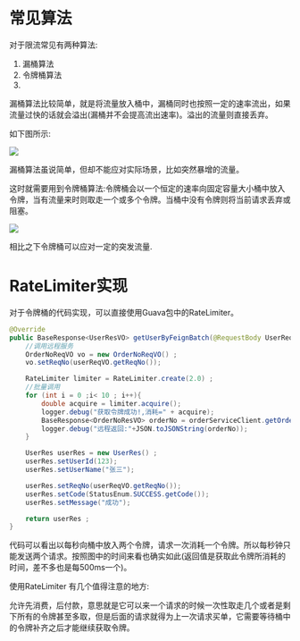 # 常见算法
对于限流常见有两种算法:

1. 漏桶算法
2. 令牌桶算法
3. 
漏桶算法比较简单，就是将流量放入桶中，漏桶同时也按照一定的速率流出，如果流量过快的话就会溢出(漏桶并不会提高流出速率)。溢出的流量则直接丢弃。

如下图所示:

![](https://github.com/xbox1994/Java-Interview/raw/master/images/分布式-限流-2.png)

漏桶算法虽说简单，但却不能应对实际场景，比如突然暴增的流量。

这时就需要用到令牌桶算法:令牌桶会以一个恒定的速率向固定容量大小桶中放入令牌，当有流量来时则取走一个或多个令牌。当桶中没有令牌则将当前请求丢弃或阻塞。

![](https://github.com/xbox1994/Java-Interview/raw/master/images/分布式-限流-1.png)

相比之下令牌桶可以应对一定的突发流量.

# RateLimiter实现

对于令牌桶的代码实现，可以直接使用Guava包中的RateLimiter。

```java
@Override
public BaseResponse<UserResVO> getUserByFeignBatch(@RequestBody UserReqVO userReqVO) {
    //调用远程服务
    OrderNoReqVO vo = new OrderNoReqVO() ;
    vo.setReqNo(userReqVO.getReqNo());

    RateLimiter limiter = RateLimiter.create(2.0) ;
    //批量调用
    for (int i = 0 ;i< 10 ; i++){
        double acquire = limiter.acquire();
        logger.debug("获取令牌成功!,消耗=" + acquire);
        BaseResponse<OrderNoResVO> orderNo = orderServiceClient.getOrderNo(vo);
        logger.debug("远程返回:"+JSON.toJSONString(orderNo));
    }

    UserRes userRes = new UserRes() ;
    userRes.setUserId(123);
    userRes.setUserName("张三");

    userRes.setReqNo(userReqVO.getReqNo());
    userRes.setCode(StatusEnum.SUCCESS.getCode());
    userRes.setMessage("成功");

    return userRes ;
}
```

代码可以看出以每秒向桶中放入两个令牌，请求一次消耗一个令牌。所以每秒钟只能发送两个请求。按照图中的时间来看也确实如此(返回值是获取此令牌所消耗的时间，差不多也是每500ms一个)。

使用RateLimiter 有几个值得注意的地方:

允许先消费，后付款，意思就是它可以来一个请求的时候一次性取走几个或者是剩下所有的令牌甚至多取，但是后面的请求就得为上一次请求买单，它需要等待桶中的令牌补齐之后才能继续获取令牌。